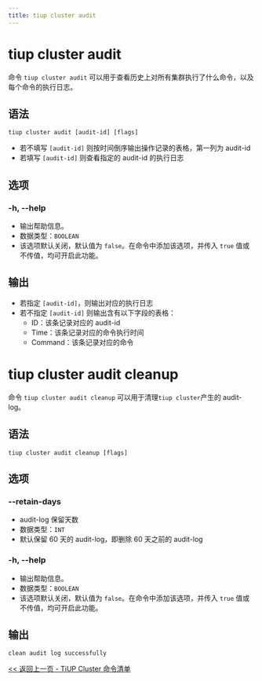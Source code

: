 ```yaml
---
title: tiup cluster audit
---
```


# tiup cluster audit

命令 `tiup cluster audit` 可以用于查看历史上对所有集群执行了什么命令，以及每个命令的执行日志。

## 语法

```shell
tiup cluster audit [audit-id] [flags]
```

- 若不填写 `[audit-id]` 则按时间倒序输出操作记录的表格，第一列为 audit-id
- 若填写 `[audit-id]` 则查看指定的 audit-id 的执行日志

## 选项

### -h, --help

- 输出帮助信息。
- 数据类型：`BOOLEAN`
- 该选项默认关闭，默认值为 `false`。在命令中添加该选项，并传入 `true` 值或不传值，均可开启此功能。

## 输出

- 若指定 `[audit-id]`，则输出对应的执行日志
- 若不指定 `[audit-id]` 则输出含有以下字段的表格：
    - ID：该条记录对应的 audit-id
    - Time：该条记录对应的命令执行时间
    - Command：该条记录对应的命令

# tiup cluster audit cleanup

命令 `tiup cluster audit cleanup` 可以用于清理`tiup cluster`产生的 audit-log。

## 语法

```shell
tiup cluster audit cleanup [flags]
```

## 选项

### --retain-days

- audit-log 保留天数
- 数据类型：`INT`
- 默认保留 60 天的 audit-log，即删除 60 天之前的 audit-log

### -h, --help

- 输出帮助信息。
- 数据类型：`BOOLEAN`
- 该选项默认关闭，默认值为 `false`。在命令中添加该选项，并传入 `true` 值或不传值，均可开启此功能。



## 输出

```shell
clean audit log successfully
```

[<< 返回上一页 - TiUP Cluster 命令清单](/tiup/tiup-component-cluster.md#命令清单)
